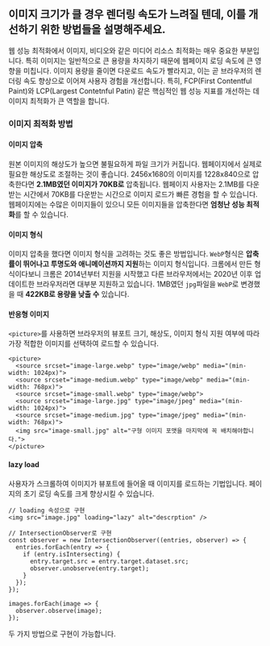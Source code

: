 ## 이미지 크기가 클 경우 렌더링 속도가 느려질 텐데, 이를 개선하기 위한 방법들을 설명해주세요.

웹 성능 최적화에서 이미지, 비디오와 같은 미디어 리소스 최적화는 매우 중요한 부분입니다.
특히 이미지는 일반적으로 큰 용량을 차지하기 때문에 웹페이지 로딩 속도에 큰 영향을 미칩니다.
이미지 용량을 줄이면 다운로드 속도가 빨라지고, 이는 곧 브라우저의 렌더링 속도 향상으로 이어져 사용자 경험을 개선합니다.
특히, FCP(First Contentful Paint)와 LCP(Largest Contetnful Patin) 같은 핵심적인 웹 성능 지표를 개선하는 데 이미지 최적화가 큰 역할을 합니다.

### 이미지 최적화 방법

#### 이미지 압축
원본 이미지의 해상도가 높으면 불필요하게 파일 크기가 커집니다. 웹페이지에서 실제로 필요한 해상도로 조절하는 것이 좋습니다.
2456x1680의 이미지를 1228x840으로 압축한다면 **2.1MB였던 이미지가 70KB로** 압축됩니다.
웹페이지 사용자는 2.1MB를 다운받는 시간에서 70KB를 다운받는 시간으로 이미지 로드가 빠른 경험을 할 수 있습니다. 
웹페이지에는 수많은 이미지들이 있으니 모든 이미지들을 압축한다면 **엄청난 성능 최적화**를 할 수 있습니다.

#### 이미지 형식
이미지 압축을 했다면 이미지 형식을 고려하는 것도 좋은 방법입니다.
`WebP`형식은 **압축률이 뛰어나고 투명도와 애니메이션까지 지원**하는 이미지 형식입니다. 
크롬에서 만든 형식이다보니 크롬은 2014년부터 지원을 시작했고 다른 브라우저에서는 2020년 이후 업데이트한 브라우저라면 대부분 지원하고 있습니다.
1MB였던 `jpg`파일을 `WebP`로 변경했을 때 **422KB로 용량을 낮출 수** 있습니다.

#### 반응형 이미지
`<picture>`를 사용하면 브라우저의 뷰포트 크기, 해상도, 이미지 형식 지원 여부에 따라 가장 적합한 이미지를 선택하여 로드할 수 있습니다.
```
<picture>
  <source srcset="image-large.webp" type="image/webp" media="(min-width: 1024px)">
  <source srcset="image-medium.webp" type="image/webp" media="(min-width: 768px)">
  <source srcset="image-small.webp" type="image/webp">
  <source srcset="image-large.jpg" type="image/jpeg" media="(min-width: 1024px)">
  <source srcset="image-medium.jpg" type="image/jpeg" media="(min-width: 768px)">
  <img src="image-small.jpg" alt="구형 이미지 포맷을 마지막에 꼭 배치해야합니다.">
</picture>
```

#### lazy load
사용자가 스크롤하여 이미지가 뷰포트에 들어올 때 이미지를 로드하는 기법입니다. 페이지의 초기 로딩 속도를 크게 향상시킬 수 있습니다.
```
// loading 속성으로 구현
<img src="image.jpg" loading="lazy" alt="descrption" />

// IntersectionObserver로 구현
const observer = new IntersectionObserver((entries, observer) => {
  entries.forEach(entry => {
    if (entry.isIntersecting) {
      entry.target.src = entry.target.dataset.src;
      observer.unobserve(entry.target);
    }
  });
});

images.forEach(image => {
  observer.observe(image);
});
```
두 가지 방법으로 구현이 가능합니다.
